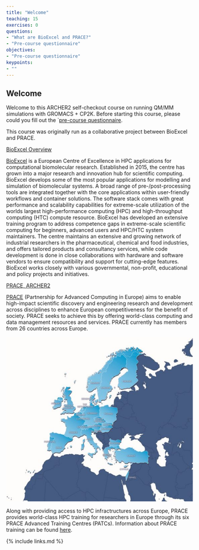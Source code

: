 ```yaml
---
title: "Welcome"
teaching: 15
exercises: 0
questions:
- "What are BioExcel and PRACE?"
- "Pre-course questionnaire"
objectives:
- "Pre-course questionnaire"
keypoints:
- ""
---
```


## Welcome

Welcome to this ARCHER2 self-checkout course on running QM/MM 
simulations with GROMACS + CP2K. Before starting this course, please 
could you fill out the 
`[pre-course questionnaire](https://forms.office.com/pages/responsepage.aspx?id=sAafLmkWiUWHiRCgaTTcYZiv4kfR0aZBhkUz0zeVyeVUMDZUVlFVVVlEWUNET0xCTE9MUkI4MDdGOC4u).

This course was originally run as a collaborative project between 
BioExcel and PRACE.

[BioExcel Overview](../slides/BioExcel.pdf)

[BioExcel](https://bioexcel.eu) is a European Centre of Excellence in
HPC applications for computational biomolecular research. Established
in 2015, the centre has grown into a major research and innovation hub
for scientific computing. BioExcel develops some of the most popular
applications for modelling and simulation of biomolecular systems. A
broad range of pre-/post-processing tools are integrated together with
the core applications within user-friendly workflows and container
solutions. The software stack comes with great performance and
scalability capabilities for extreme-scale utilization of the worlds
largest high-performance computing (HPC) and high-throughput computing
(HTC) compute resource. BioExcel has developed an extensive training
program to address competence gaps in extreme-scale scientific
computing for beginners, advanced users and HPC/HTC system
maintainers. The centre maintains an extensive and growing network of
industrial researchers in the pharmaceutical, chemical and food
industries, and offers tailored products and consultancy services,
while code development is done in close collaborations with hardware
and software vendors to ensure compatibility and support for
cutting-edge features. BioExcel works closely with various
governmental, non-profit, educational and policy projects and
initiatives.

[PRACE, ARCHER2](../slides/ARCHER2-PATC-Intro.pdf)

[PRACE](https://prace-ri.eu/) (Partnership for Advanced Computing in Europe)
aims to enable high-impact scientific discovery and engineering research and
development across disciplines to enhance European competitiveness for the
benefit of society. PRACE seeks to achieve this by offering world-class
computing and data management resources and services. PRACE currently has
members from 26 countries across Europe.

![Alt](../fig/PRACE_members.jpg)

Along with providing access to HPC infractructures across Europe, PRACE provides
world-class HPC training for researchers in Europe through its six PRACE Advanced
Training Centres (PATCs). Information about PRACE training can be found
[here](https://prace-ri.eu/).


{% include links.md %}
